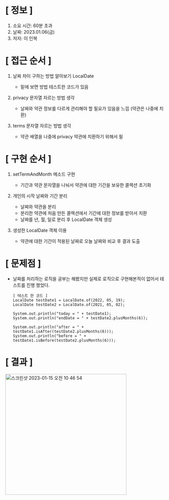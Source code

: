 # **[ 정보 ]**
1. 소요 시간: 60분 초과
2. 날짜: 2023.01.06(금)
3. 저자: 이 인복

# **[ 접근 순서 ]**
1. 날짜 차이 구하는 방법 알아보기 LocalDate
   - 밑에 보면 방법 테스트한 코드가 있음

2. privacy 문자열 자르는 방법 생각
   - 날짜와 약관 정보를 다르게 관리해야 할 필요가 있음을 느낌 (약관은 나중에 치환)

3. terms 문자열 자르는 방법 생각
   - 약관 배열을 나중에 privacy 약관에 치환하기 위해서 필 

# **[ 구현 순서 ]**
1. setTermAndMonth 메소드 구현
   - 기간과 약관 문자열을 나눠서 약관에 대한 기간을 보유한 콜렉션 초기화 
   
2. 개인의 시작 날짜와 기간 분리
   - 날짜와 약관을 분리
   - 분리한 약관에 처음 만든 콜렉션에서 기간에 대한 정보를 받아서 치환
   - 날짜를 년, 월, 일로 분리 후 LocalDate 객체 생성
   
3. 생성한 LocalDate 객체 이용
   - 약관에 대한 기간이 적용된 날짜로 오늘 날짜와 비교 후 결과 도출


# **[ 문제점 ]**
- 날짜를 처리하는 로직을 공부는 해봤지만 실제로 로직으로 구현해본적이 없어서 테스트를 진행 했었다.
     
      [ 테스트 한 코드 ]
      LocalDate testDate1 = LocalDate.of(2022, 05, 19);
      LocalDate testDate2 = LocalDate.of(2021, 05, 02);
    
      System.out.println("today = " + testDate1);
      System.out.println("endDate = " + testDate2.plusMonths(6));
    
      System.out.println("after = " + testDate1.isAfter(testDate2.plusMonths(6)));
      System.out.println("before = " + testDate1.isBefore(testDate2.plusMonths(6)));   
      

# **[ 결과 ]**
<img width="379" alt="스크린샷 2023-01-15 오전 10 46 54" src="https://user-images.githubusercontent.com/59809278/212509669-7b733def-81c0-42ad-9309-42d312099ae5.png">
